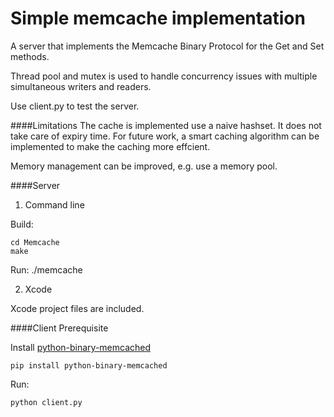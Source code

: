 # Simple memcache implementation

A server that implements the Memcache Binary Protocol for the Get and Set methods.

Thread pool and mutex is used to handle concurrency issues with multiple simultaneous writers and readers.

Use client.py to test the server.

####Limitations
The cache is implemented use a naive hashset. It does not take care of expiry time. For future work, a smart caching algorithm can be implemented to make the caching more effcient.

Memory management can be improved, e.g. use a memory pool.


####Server
1. Command line

  Build:
  ```
  cd Memcache
  make
  ```
  Run:
  ./memcache

2. Xcode

  Xcode project files are included.

####Client
Prerequisite

Install [python-binary-memcached](https://github.com/jaysonsantos/python-binary-memcached)
```
pip install python-binary-memcached
```
Run:
```
python client.py
```
